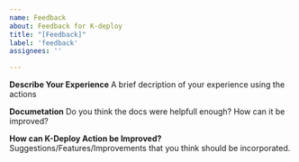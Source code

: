 ```yaml
---
name: Feedback
about: Feedback for K-deploy
title: "[Feedback]"
label: 'feedback'
assignees: ''

---
```


**Describe Your Experience**
A brief decription of your experience using the actions

**Documetation**
Do you think the docs were helpfull enough? How can it be improved?

**How can K-Deploy Action be Improved?**
Suggestions/Features/Improvements that you think should be incorporated.